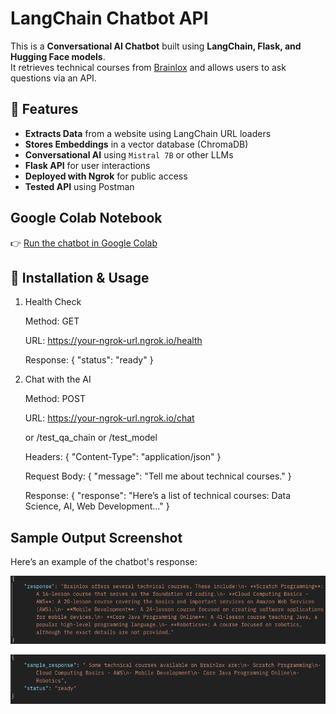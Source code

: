 # LangChain Chatbot API

This is a **Conversational AI Chatbot** built using **LangChain, Flask, and Hugging Face models**.  
It retrieves technical courses from [Brainlox](https://brainlox.com/courses/category/technical) and allows users to ask questions via an API.

## 🚀 Features
- **Extracts Data** from a website using LangChain URL loaders  
- **Stores Embeddings** in a vector database (ChromaDB)  
- **Conversational AI** using `Mistral 7B` or other LLMs  
- **Flask API** for user interactions  
- **Deployed with Ngrok** for public access
- **Tested API** using Postman

## **Google Colab Notebook**
👉 [Run the chatbot in Google Colab](https://colab.research.google.com/drive/1z9EyV4KQq37De3YZFhRYpLFDOY60fcDQ?usp=sharing)  

## 📌 Installation & Usage
1. Health Check
   
   Method: GET
   
   URL: https://your-ngrok-url.ngrok.io/health
   
   Response:
  {
    "status": "ready"
  }

2. Chat with the AI

   Method: POST

   URL: https://your-ngrok-url.ngrok.io/chat

   or /test_qa_chain or /test_model

   Headers:
   {
     "Content-Type": "application/json"
   }

   Request Body:
  {
  "message": "Tell me about technical courses."
  }

   Response:
  {
    "response": "Here’s a list of technical courses: Data Science, AI, Web Development..."
  }

## Sample Output Screenshot

Here’s an example of the chatbot's response:

![Chatbot Output](ScreenShots/Chatrespo.png)

![Chatbot Output](ScreenShots/HealthResp.png)









